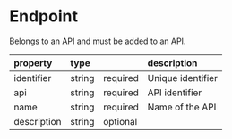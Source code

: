 Endpoint
========

Belongs to an API and must be added to an API.

| property   | type   |          | description                  |
|:-----------|:-------|:---------|:-----------------------------|
| identifier | string | required | Unique identifier            |
| api        | string | required | API identifier               |
| name       | string | required | Name of the API              |
| description| string | optional |                              |

